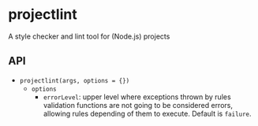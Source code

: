 # projectlint
A style checker and lint tool for (Node.js) projects

## API

- `projectlint(args, options = {})`
  - `options`
    - `errorLevel`: upper level where exceptions thrown by rules validation
      functions are not going to be considered errors, allowing rules depending
      of them to execute. Default is `failure`.
